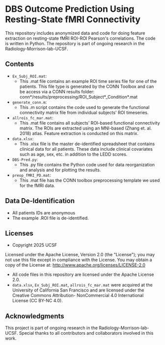 # DBS Outcome Prediction Using Resting-State fMRI Connectivity

This repository includes anonymized data and code for doing feature extraction on resting-state fMRI ROI-ROI Pearson's correlations. The code is written in Python. The repository is part of ongoing research in the Radiology-Morrison-lab-UCSF.

## Contents

* `Ex_Subj_ROI.mat`:
   * This .mat file contains an example ROI time series file for one of the patients. This file type is generated by the CONN Toolbox and can be access via a CONN results folder: conn*/results/preprocessing/ROI_Subject*_Condition*.mat
 * `generate_conn.m`:
   * This .m script contains the code used to generate the functional connectivity matrix file from individual subjects' ROI timeseries.
* `allrois_fc_mar.mat`:
  * This .mat file contains all subjects' ROI-based functional connectivity matrix. The ROIs are extracted using an MNI-based (Zhang et. al. 2018) atlas. Feature extraction is conducted on this matrix.
* `data.xlsx`:
   * This .xlsx file is the master de-identified spreadsheet that contains clinical data for all patients. These data include clinical covariates such as age, sex, etc. in addition to the LEDD scores.
* `DBS-Pred.py`:
   * This .py file contains the Python code used for data reorganization and analysis and for plotting the results.
* `preop_fMRI_PD.mat`:
   * This .mat file has the CONN toolbox preprocessing template we used for the fMRI data.

## Data De-Identification

* All patients IDs are anonymous 
* The example .ROI file is de-identified.

## Licenses

* Copyright 2025 UCSF

Licensed under the Apache License, Version 2.0 (the "License"); you may not use this file except in compliance with the License. You may obtain a copy of the License at:
http://www.apache.org/licenses/LICENSE-2.0

* All code files in this repository are licensed under the Apache License 2.0.
* `data.xlsx`, `Ex_Subj_ROI.mat`, `allrois_fc_mar.mat` were acquired at the University of California San Francisco and are licensed under the Creative Commons Attribution-   NonCommercial 4.0 International License (CC BY-NC 4.0).

## Acknowledgments

This project is part of ongoing research in the Radiology-Morrison-lab-UCSF. Special thanks to all contributors and collaborators involved in this work.
